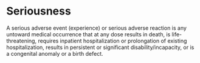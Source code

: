 # Seriousness

A serious adverse event (experience) or serious adverse reaction is any untoward medical occurrence that at any dose results in death, is life-threatening, requires inpatient hospitalization or prolongation of existing hospitalization, results in persistent or significant disability/incapacity, or is a congenital anomaly or a birth defect.
